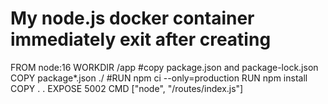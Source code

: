 
# My node.js docker container immediately exit after creating

FROM node:16
WORKDIR /app
#copy package.json and package-lock.json
COPY package*.json ./
#RUN npm ci --only=production
RUN npm install
COPY . .
EXPOSE 5002
CMD ["node", "/routes/index.js"]

        